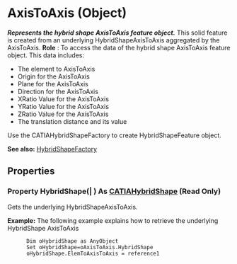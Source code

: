 # AxisToAxis (Object)

**_Represents the hybrid shape AxisToAxis feature object._**
This solid feature is created from an underlying HybridShapeAxisToAxis aggregated by the AxisToAxis. **Role** : To access the data of the hybrid shape AxisToAxis feature object. This data includes:

  * The element to AxisToAxis
  * Origin for the AxisToAxis
  * Plane for the AxisToAxis
  * Direction for the AxisToAxis
  * XRatio Value for the AxisToAxis
  * YRatio Value for the AxisToAxis
  * ZRatio Value for the AxisToAxis
  * The translation distance and its value

Use the CATIAHybridShapeFactory to create HybridShapeFeature object.

**See also:**      [HybridShapeFactory](../GSMInterfaces/interface_HybridShapeFactory_68680.md)

## Properties

### Property **HybridShape**(| ) As [CATIAHybridShape](../MecModInterfaces/interface_HybridShape_25589.md) (Read Only)

   Gets the underlying HybridShapeAxisToAxis.

**Example:**     The following example explains how to retrieve the underlying HybridShape AxisToAxis

```VBScript
      Dim oHybridShape as AnyObject
      Set oHybridShape=oAxisToAxis.HybridShape
      oHybridShape.ElemToAxisToAxis = reference1

```